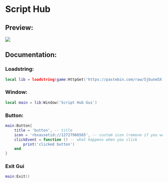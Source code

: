 # **Script Hub**

## Preview:

![](https://cdn.discordapp.com/attachments/972973453005176942/1083263767112073236/image.png)

## Documentation:

### Loadstring:
```lua
local lib = loadstring(game:HttpGet('https://pastebin.com/raw/5jbunm5X'))()
```

### Window:
```lua
local main = lib:Window('Script Hub Gui')
```
### Button:
```lua
main:Button{
	title = 'button', -- title
	icon = 'rbxassetid://12727966565', -- custom icon (remove if you want the default)
	clickEvent = function () -- what happens when you click
		print('clicked button')
	end
}
```

### Exit Gui
```lua
main:Exit()
```